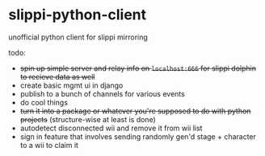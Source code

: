 # slippi-python-client
unofficial python client for slippi mirroring

todo:
 * ~~spin up simple server and relay info on `localhost:666` for slippi dolphin to recieve data as well~~
 * create basic mgmt ui in django
 * publish to a bunch of channels for various events
 * do cool things 
 * ~~turn it into a package or whatever you're supposed to do with python projects~~ (structure-wise at least is done)
 * autodetect disconnected wii and remove it from wii list
 * sign in feature that involves sending randomly gen'd stage + character to a wii to claim it
